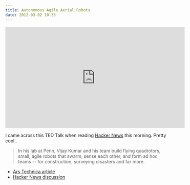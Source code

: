 ```yaml
---
title: Autonomous Agile Aerial Robots
date: 2012-03-02 10:35
---
```


<iframe width="560" height="315" src="http://www.youtube.com/embed/4ErEBkj_3PY?rel=0" frameborder="0" allowfullscreen></iframe>

I came across this TED Talk when reading [Hacker News](http://news.ycombinator.com/) this morning. Pretty cool..

> In his lab at Penn, Vijay Kumar and his team build flying quadrotors, small, agile robots that swarm, sense each other, and form ad hoc teams -- for construction, surveying disasters and far more.

- [Ars Technica article](http://arstechnica.com/science/news/2012/03/robots-swarm-the-stage-at-ted.ars?utm_source=feedburner&utm_medium=feed&utm_campaign=Feed%3A+arstechnica%2Findex+%28Ars+Technica+-+Featured+Content%29)
- [Hacker News discussion](http://news.ycombinator.com/item?id=3657066)
